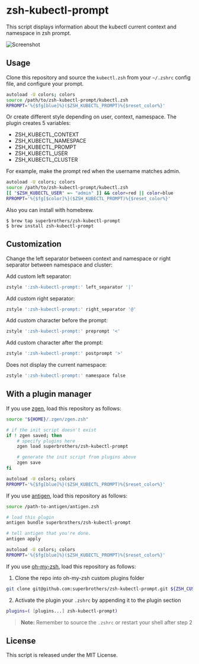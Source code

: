 # zsh-kubectl-prompt

This script displays information about the kubectl current context and namespace in zsh prompt.

![Screenshot](./images/screenshot001.png)

## Usage

Clone this repository and source the `kubectl.zsh` from your `~/.zshrc` config file, and configure your prompt.

```sh
autoload -U colors; colors
source /path/to/zsh-kubectl-prompt/kubectl.zsh
RPROMPT='%{$fg[blue]%}($ZSH_KUBECTL_PROMPT)%{$reset_color%}'
```

Or create different style depending on user, context, namespace.
The plugin creates 5 variables:
* ZSH_KUBECTL_CONTEXT
* ZSH_KUBECTL_NAMESPACE
* ZSH_KUBECTL_PROMPT
* ZSH_KUBECTL_USER
* ZSH_KUBECTL_CLUSTER

For example, make the prompt red when the username matches admin.
```sh
autoload -U colors; colors
source /path/to/zsh-kubectl-prompt/kubectl.zsh
[[ "$ZSH_KUBECTL_USER" =~ "admin" ]] && color=red || color=blue
RPROMPT='%{$fg[$color]%}($ZSH_KUBECTL_PROMPT)%{$reset_color%}'
```

Also you can install with homebrew.

```console
$ brew tap superbrothers/zsh-kubectl-prompt
$ brew install zsh-kubectl-prompt
```

## Customization

Change the left separator between context and namespace or right separator between namespace and cluster:

Add custom left separator:

```sh
zstyle ':zsh-kubectl-prompt:' left_separator '|'
```

Add custom right separator:

```sh
zstyle ':zsh-kubectl-prompt:' right_separator '@'
```

Add custom character before the prompt:

```sh
zstyle ':zsh-kubectl-prompt:' preprompt '<'
```

Add custom character after the prompt:

```sh
zstyle ':zsh-kubectl-prompt:' postprompt '>'
```

Does not display the current namespace:

```sh
zstyle ':zsh-kubectl-prompt:' namespace false
```

## With a plugin manager

If you use [zgen](https://github.com/tarjoilija/zgen), load this repository as follows:

```sh
source "${HOME}/.zgen/zgen.zsh"

# if the init script doesn't exist
if ! zgen saved; then
    # specify plugins here
    zgen load superbrothers/zsh-kubectl-prompt

    # generate the init script from plugins above
    zgen save
fi

autoload -U colors; colors
RPROMPT='%{$fg[blue]%}($ZSH_KUBECTL_PROMPT)%{$reset_color%}'
```

If you use [antigen](https://github.com/zsh-users/antigen), load this repository as follows:

```sh
source /path-to-antigen/antigen.zsh

# load this plugin
antigen bundle superbrothers/zsh-kubectl-prompt

# tell antigen that you're done.
antigen apply

autoload -U colors; colors
RPROMPT='%{$fg[blue]%}($ZSH_KUBECTL_PROMPT)%{$reset_color%}'
```

If you use [oh-my-zsh](https://ohmyz.sh/), load this repository as follows:

1. Clone the repo into oh-my-zsh custom plugins folder

```sh
git clone git@github.com:superbrothers/zsh-kubectl-prompt.git ${ZSH_CUSTOM:-~/.oh-my-zsh/custom}/plugins/zsh-kubectl-prompt
```

2. Activate the plugin your `.zshrc` by appending it to the plugin section

```sh
plugins=( [plugins...] zsh-kubectl-prompt)
```

> **Note:** Remember to source the `.zshrc` or restart your shell after step 2

## License

This script is released under the MIT License.
